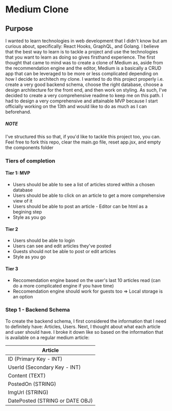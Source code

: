 # Medium Clone

## Purpose

I wanted to learn technologies in web development that I didn't know but am curious about, specifically: React Hooks, GraphQL, and Golang. I believe that the best way to learn is to tackle a project and use the technologies that you want to learn as doing so gives firsthand experience. The first thought that came to mind was to create a clone of Medium as, aside from the recommendation engine and the editor, Medium is a basically a CRUD app that can be leveraged to be more or less complicated depending on how I decide to architech my clone. I wanted to do this project properly i.e. create a very good backend schema, choose the right database, choose a design architecture for the front end, and then work on styling. As such, I've decided to create a very comprehensive readme to keep me on this path. I had to design a very comprehensive and attainable MVP because I start officially working on the 13th and would like to do as much as I can beforehand.

##### NOTE

I've structured this so that, if you'd like to tackle this project too, you can. Feel free to fork this repo, clear the main.go file, reset app.jsx, and empty the components folder

### Tiers of completion

#### Tier 1: MVP

-  Users should be able to see a list of articles stored within a chosen database
-  Users should be able to click on an article to get a more comprehensive view of it
-  Users should be able to post an article - Editor can be html as a begining step
-  Style as you go

#### Tier 2

-  Users should be able to login
-  Users can see and edit articles they've posted
-  Guests should not be able to post or edit articles
-  Style as you go

#### Tier 3

-  Reccomendation engine based on the user's last 10 articles read (can do a more complicated engine if you have time)
-  Reccomendation engine should work for guests too => Local storage is an option

### Step 1 - Backend Schema

To create the backend schema, I first considered the information that I need to definitely have: Articles, Users. Next, I thought about what each article and user should have. I broke it down like so based on the information that is available on a regular medium article:

| Article                         |
| ------------------------------- |
| ID (Primary Key - INT)          |
| UserId (Secondary Key - INT)    |
| Content (TEXT)                  |
| PostedOn (STRING)               |
| ImgUrl (STRING)                 |
| DatePosted (STRING or DATE OBJ) |
